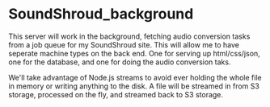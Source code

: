 # SoundShroud_background

This server will work in the background, fetching audio conversion tasks from a job queue for my SoundShroud site.
This will allow me to have seperate machine types on the back end. One for serving up html/css/json, one for the database, and one for doing the audio conversion taks.


We'll take advantage of Node.js streams to avoid ever holding the whole file in memory or writing anything to the disk. A file will be streamed in from S3 storage, processed on the fly, and streamed back to S3 storage.
